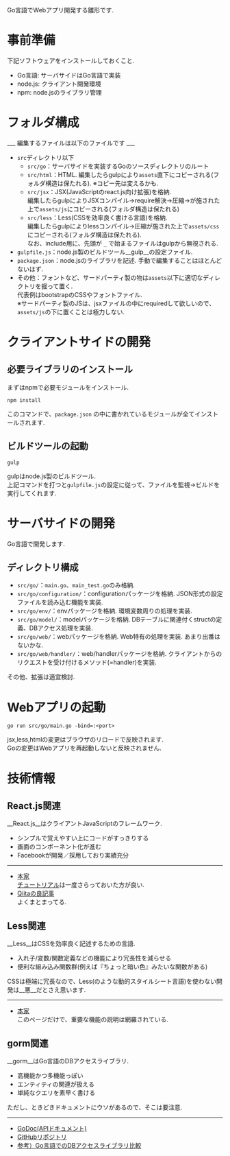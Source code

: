 Go言語でWebアプリ開発する雛形です.


# 事前準備

下記ソフトウェアをインストールしておくこと.

* Go言語: サーバサイドはGo言語で実装
* node.js: クライアント開発環境
* npm: node.jsのライブラリ管理

# フォルダ構成

___ 編集するファイルは以下のファイルです ___

* ```src```ディレクトリ以下
  * ```src/go```：サーバサイドを実装するGoのソースディレクトリのルート
  * ```src/html```：HTML.
    編集したらgulpにより```assets```直下にコピーされる(フォルダ構造は保たれる).
    ※コピー先は変えるかも.
  * ```src/jsx```：JSX(JavaScriptのreact.js向け拡張)を格納.  
    編集したらgulpによりJSXコンパイル→require解決→圧縮→が施された上で```assets/js```にコピーされる(フォルダ構造は保たれる)
  * ```src/less```：Less(CSSを効率良く書ける言語)を格納.  
    編集したらgulpによりlessコンパイル→圧縮が施された上で```assets/css```にコピーされる(フォルダ構造は保たれる).  
    なお、include用に、先頭が ```_``` で始まるファイルはgulpから無視される.
* ```gulpfile.js```：node.js製のビルドツール__gulp__の設定ファイル.
* ```package.json```：node.jsのライブラリを記述. 手動で編集することはほとんどないはず.
* その他：フォントなど、サードパーティ製の物は```assets```以下に適切なディレクトリを掘って置く.  
  代表例はbootstrapのCSSやフォントファイル.  
  ※サードパーティ製のJSは、jsxファイルの中にrequiredして欲しいので、```assets/js```の下に置くことは極力しない.


# クライアントサイドの開発

## 必要ライブラリのインストール

まずはnpmで必要モジュールをインストール.

```
npm install
```

このコマンドで、```package.json``` の中に書かれているモジュールが全てインストールされます.

## ビルドツールの起動

```
gulp
```

gulpはnode.js製のビルドツール.  
上記コマンドを打つと```gulpfile.js```の設定に従って、ファイルを監視→ビルドを実行してくれます.  

# サーバサイドの開発

Go言語で開発します.  

## ディレクトリ構成

* ```src/go/```：```main.go```、```main_test.go```のみ格納.
* ```src/go/configuration/```：configurationパッケージを格納. JSON形式の設定ファイルを読み込む機能を実装.
* ```src/go/env/```：envパッケージを格納. 環境変数周りの処理を実装.
* ```src/go/model/```：modelパッケージを格納. DBテーブルに関連付くstructの定義、DBアクセス処理を実装.
* ```src/go/web/```：webパッケージを格納. Web特有の処理を実装. あまり出番はないかな. 
* ```src/go/web/handler/```：web/handlerパッケージを格納. クライアントからのリクエストを受け付けるメソッド(=handler)を実装.

その他、拡張は適宜検討.



# Webアプリの起動

```
go run src/go/main.go -bind=:<port>
```

jsx,less,htmlの変更はブラウザのリロードで反映されます.  
Goの変更はWebアプリを再起動しないと反映されません.  

# 技術情報

## React.js関連

__React.js__はクライアントJavaScriptのフレームワーク.

* シンプルで覚えやすい上にコードがすっきりする
* 画面のコンポーネント化が進む
* Facebookが開発／採用しており実績充分

----
* [本家](http://facebook.github.io/react/)  
  [チュートリアル](http://facebook.github.io/react/docs/tutorial.html)は一度さらっておいた方が良い.
* [Qiitaの良記事](http://qiita.com/advent-calendar/2014/reactjs)  
  よくまとまってる.

## Less関連

__Less__はCSSを効率良く記述するための言語.  

* 入れ子/変数/関数定義などの機能により冗長性を減らせる
* 便利な組み込み関数群(例えば『ちょっと暗い色』みたいな関数がある)

CSSは極端に冗長なので、Less(のような動的スタイルシート言語)を使わない開発は__悪__だとさえ思います.  

----
* [本家](http://less-ja.studiomohawk.com)  
  このページだけで、重要な機能の説明は網羅されている.  

## gorm関連

__gorm__はGo言語のDBアクセスライブラリ.  

* 高機能かつ多機能っぽい
* エンティティの関連が扱える
* 単純なクエリを素早く書ける

ただし、ときどきドキュメントにウソがあるので、そこは要注意.


----

* [GoDoc(APIドキュメント)](https://godoc.org/github.com/jinzhu/gorm)
* [GitHubリポジトリ](https://github.com/jinzhu/gorm)
* [参考）Go言語でのDBアクセスライブラリ比較](http://qiita.com/umisama/items/c022b16101c48ffdbc6a)
